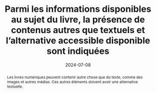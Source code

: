 ---
title: "Parmi les informations disponibles au sujet du livre, la présence de contenus autres que textuels et l’alternative accessible disponible sont indiquées"
abstract: "Les livres numériques peuvent contenir autre chose que du texte, comme des images et autres médias. Ces autres éléments doivent avoir une alternative textuelle."
categories: 
    - "identification"
agrege: O0000-E084
opquast: 'N/A'
indiceebook: '084'
description: "Règle n°84"
before: "083"
weight: "84"
after: "085"
actif: '1'
layout: rules
date: 2024-07-08
tags: 
    - "Accessibilité"
    - "Confiance"
    - "Découvrabilité"
objectif: 
    - "Permettre d’anticiper si le livre pourra être consulté dans son entièreté en voix de synthèse ou en braille"
    - "Limiter les risques de réclamations"
Meo: 
    - "Ajout un code ONIX comme [196 14] (pour de courtes descriptions textuelles alternatives) ou [196 52] (pour indiquer que le contenu non décoratif peut être lu sans la vue)"
    - "Faire figurer l’information sur la page de présentation du livre"
Controle: 
    - "Vérifier la présence d’une indication sur&nbsp;: <ul><li>La présence de médias autres que du texte.</li><li>La présence d’alternatives textuelles pour ces médias.</li></ul>"
epubcheck: 
ace: true
humancheck: true
ReadiumGoToolkit: 
Source: 
    - "SNE"
Referentiel: 
    - "[liste 196, code 14](https://ns.editeur.org/onix/en/196/14) Short alternative textual descriptions"
    - "[liste 196, code 15](https://ns.editeur.org/onix/en/196/15)  Full alternative textual descriptions"
    - "[liste 196, code 16](https://ns.editeur.org/onix/en/196/16)  Visualised data also available as non-graphical data" 
    - "[liste 196, code 28](https://ns.editeur.org/onix/en/196/28) Full alternative audio descriptions"
    - "[liste 196, code 51](https://ns.editeur.org/onix/en/196/51)  All non-decorative content supports reading via pre-recorded audio" 
    - "[liste 196, code 52](https://ns.editeur.org/onix/en/196/52)  All non-decorative content supports reading without sight"
steps: 
    - "Projet éditorial"
---